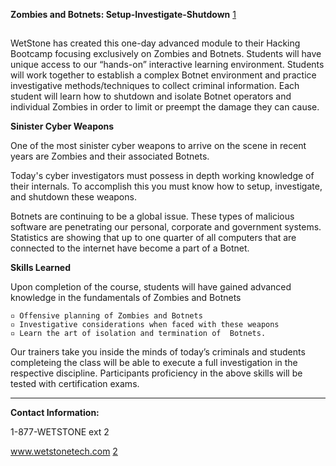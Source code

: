 **Zombies and Botnets: Setup-Investigate-Shutdown**
[1](http://www.wetstonetech.com/cgi-bin/shop.cgi?view,25)

##

WetStone has created this one-day advanced module to their Hacking
Bootcamp focusing exclusively on Zombies and Botnets. Students will have
unique access to our “hands-on” interactive learning environment.
Students will work together to establish a complex Botnet environment
and practice investigative methods/techniques to collect criminal
information. Each student will learn how to shutdown and isolate Botnet
operators and individual Zombies in order to limit or preempt the damage
they can cause.

**Sinister Cyber Weapons**

One of the most sinister cyber weapons to arrive on the scene in recent
years are Zombies and their associated Botnets.

Today's cyber investigators must possess in depth working knowledge of
their internals. To accomplish this you must know how to setup,
investigate, and shutdown these weapons.

Botnets are continuing to be a global issue. These types of malicious
software are penetrating our personal, corporate and government systems.
Statistics are showing that up to one quarter of all computers that are
connected to the internet have become a part of a Botnet.

**Skills Learned**

Upon completion of the course, students will have gained advanced
knowledge in the fundamentals of Zombies and Botnets

`▫ Offensive planning of Zombies and Botnets`
`▫ Investigative considerations when faced with these weapons`
`▫ Learn the art of isolation and termination of  Botnets.`

Our trainers take you inside the minds of today’s criminals and students
completeing the class will be able to execute a full investigation in
the respective discipline. Participants proficiency in the above skills
will be tested with certification exams.

------------------------------------------------------------------------

**Contact Information:**

1-877-WETSTONE ext 2

www.wetstonetech.com [2](https://www.wetstonetech.com/index.html)
